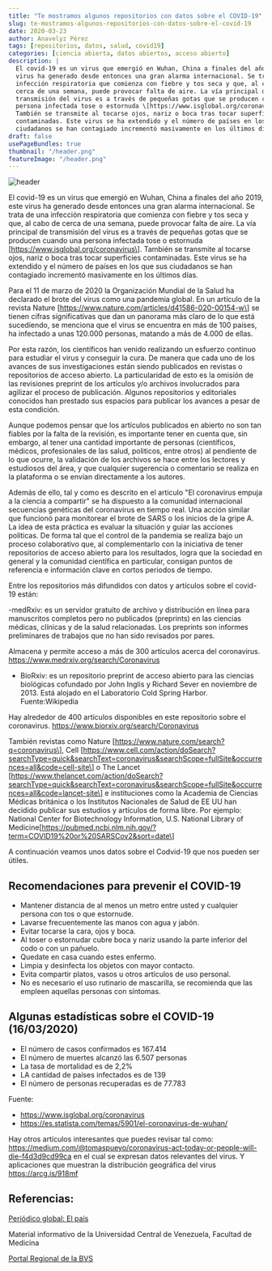 ```yaml
---
title: "Te mostramos algunos repositorios con datos sobre el COVID-19"
slug: te-mostramos-algunos-repositorios-con-datos-sobre-el-covid-19
date: 2020-03-23
author: Anavelyz Pérez
tags: [repositorios, datos, salud, covid19]
categories: [ciencia abierta, datos abiertos, acceso abierto]
description: |
  El covid-19 es un virus que emergió en Wuhan, China a finales del año 2019, este
  virus ha generado desde entonces una gran alarma internacional. Se trata de una
  infección respiratoria que comienza con fiebre y tos seca y que, al cabo de
  cerca de una semana, puede provocar falta de aire. La vía principal de
  transmisión del virus es a través de pequeñas gotas que se producen cuando una
  persona infectada tose o estornuda \[https://www.isglobal.org/coronavirus\].
  También se transmite al tocarse ojos, nariz o boca tras tocar superficies
  contaminadas. Este virus se ha extendido y el número de países en los que sus
  ciudadanos se han contagiado incrementó masivamente en los últimos días.
draft: false
usePageBundles: true
thumbnail: "/header.png"
featureImage: "/header.png"
---
```


<!-- # Te mostramos algunos repositorios con datos sobre el COVID-19 -->

![header](../../../images/blog/te-mostramos-algunos-repositorios-con-datos-sobre-el-covid-19/header.png)

El covid-19 es un virus que emergió en Wuhan, China a finales del año 2019, este
virus ha generado desde entonces una gran alarma internacional. Se trata de una
infección respiratoria que comienza con fiebre y tos seca y que, al cabo de
cerca de una semana, puede provocar falta de aire. La vía principal de
transmisión del virus es a través de pequeñas gotas que se producen cuando una
persona infectada tose o estornuda \[https://www.isglobal.org/coronavirus\].
También se transmite al tocarse ojos, nariz o boca tras tocar superficies
contaminadas. Este virus se ha extendido y el número de países en los que sus
ciudadanos se han contagiado incrementó masivamente en los últimos días.

<!-- TEASER_END -->

Para el 11 de marzo de 2020 la Organización Mundial de la Salud ha declarado el
brote del virus como una pandemia global. En un artículo de la revista Nature
\[https://www.nature.com/articles/d41586-020-00154-w\] se tienen cifras
significativas que dan un panorama más claro de lo que está sucediendo, se
menciona que el virus se encuentra en más de 100 países, ha infectado a unas
120.000 personas, matando a más de 4.000 de ellas.

Por esta razón, los científicos han venido realizando un esfuerzo continuo para
estudiar el virus y conseguir la cura. De manera que cada uno de los avances de
sus investigaciones están siendo publicados en revistas o repositorios de acceso
abierto. La particularidad de esto es la omisión de las revisiones preprint de
los artículos y/o archivos involucrados para agilizar el proceso de publicación.
Algunos repositorios y editoriales conocidos han prestado sus espacios para
publicar los avances a pesar de esta condición.

Aunque podemos pensar que los artículos publicados en abierto no son tan fiables
por la falta de la revisión, es importante tener en cuenta que, sin embargo, al
tener una cantidad importante de personas (científicos, médicos, profesionales
de las salud, politicos, entre otros) al pendiente de lo que ocurre, la
validación de los archivos se hace entre los lectores y estudiosos del área, y
que cualquier sugerencia o comentario se realiza en la plataforma o se envían
directamente a los autores.

Además de ello, tal y como es descrito en el articulo "El coronavirus empuja a
la ciencia a compartir" se ha dispuesto a la comunidad internacional secuencias
genéticas del coronavirus en tiempo real. Una acción similar que funcionó para
monitorear el brote de SARS o los inicios de la gripe A. La idea de esta
práctica es evaluar la situación y guiar las acciones políticas. De forma tal
que el control de la pandemia se realiza bajo un proceso colaborativo que, al
complementarlo con la iniciativa de tener repositorios de acceso abierto para
los resultados, logra que la sociedad en general y la comunidad científica en
particular, consigan puntos de referencia e información clave en cortos periodos
de tiempo.

Entre los repositorios más difundidos con datos y artículos sobre el covid-19
están:

-medRxiv: es un servidor gratuito de archivo y distribución en línea para
manuscritos completos pero no publicados (preprints) en las ciencias médicas,
clínicas y de la salud relacionadas. Los preprints son informes preliminares de
trabajos que no han sido revisados por pares.

Almacena y permite acceso a más de 300 artículos acerca del coronavirus.
https://www.medrxiv.org/search/Coronavirus

- BioRxiv: es un repositorio preprint de acceso abierto para las ciencias
  biológicas cofundado por John Inglis y Richard Sever en noviembre de 2013.
  Está alojado en el Laboratorio Cold Spring Harbor. Fuente:Wikipedia

Hay alrededor de 400 artículos disponibles en este repositorio sobre el
coronavirus. https://www.biorxiv.org/search/Coronavirus

También revistas como Nature \[https://www.nature.com/search?q=coronavirus\],
Cell
\[https://www.cell.com/action/doSearch?searchType=quick&searchText=coronavirus&searchScope=fullSite&occurrences=all&code=cell-site\]
o The Lancet
\[https://www.thelancet.com/action/doSearch?searchType=quick&searchText=coronavirus&searchScope=fullSite&occurrences=all&code=lancet-site\]
e instituciones como la Academia de Ciencias Médicas británica o los Institutos
Nacionales de Salud de EE UU han decidido publicar sus estudios y artículos de
forma libre. Por ejemplo: National Center for Biotechnology Information, U.S.
National Library of
Medicine\[https://pubmed.ncbi.nlm.nih.gov/?term=COVID19%20or%20SARSCov2&sort=date\]

A continuación veamos unos datos sobre el Codvid-19 que nos pueden ser útiles.

## Recomendaciones para prevenir el COVID-19

- Mantener distancia de al menos un metro entre usted y cualquier persona con
  tos o que estornude.
- Lavarse frecuentemente las manos con agua y jabón.
- Evitar tocarse la cara, ojos y boca.
- Al toser o estornudar cubre boca y nariz usando la parte inferior del codo o
  con un pañuelo.
- Quedate en casa cuando estes enfermo.
- Limpia y desinfecta los objetos con mayor contacto.
- Evita compartir platos, vasos u otros artículos de uso personal.
- No es necesario el uso rutinario de mascarilla, se recomienda que las empleen
  aquellas personas con síntomas.

## Algunas estadísticas sobre el COVID-19 (16/03/2020)

- El número de casos confirmados es 167.414
- El número de muertes alcanzó las 6.507 personas
- La tasa de mortalidad es de 2,2%
- LA cantidad de países infectados es de 139
- El número de personas recuperadas es de 77.783

Fuente:

- https://www.isglobal.org/coronavirus
- https://es.statista.com/temas/5901/el-coronavirus-de-wuhan/

Hay otros artículos interesantes que puedes revisar tal como:
https://medium.com/@tomaspueyo/coronavirus-act-today-or-people-will-die-f4d3d9cd99ca
en el cual se expresan datos relevantes del virus. Y aplicaciones que muestran
la distribución geográfica del virus https://arcg.is/918mf

## Referencias:

[Periódico global: El país](https://elpais.com/)

Material informativo de la Universidad Central de Venezuela, Facultad de
Medicina

[Portal Regional de la BVS](https://bvsalud.org/vitrinas/es/post_vitrines/nuevo_coronavirus/)
